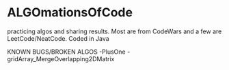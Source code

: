 # ALGOmationsOfCode
practicing algos and sharing results. Most are from CodeWars and a few are LeetCode/NeatCode.
Coded in Java

KNOWN BUGS/BROKEN ALGOS
-PlusOne
-gridArray_MergeOverlapping2DMatrix
